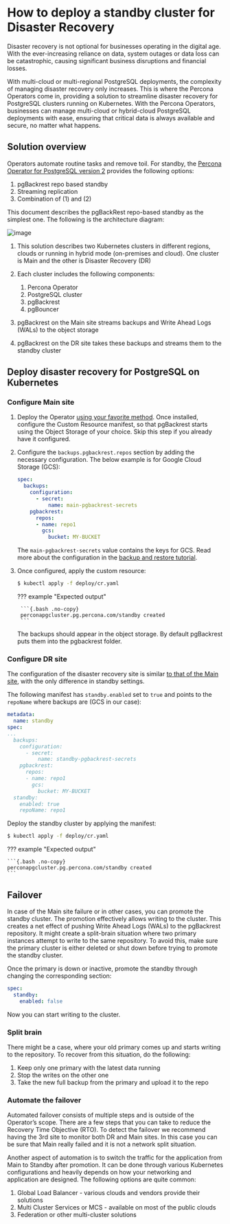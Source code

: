# How to deploy a standby cluster for Disaster Recovery

Disaster recovery is not optional for businesses operating in the digital age. With the ever-increasing reliance on data, system outages or data loss can be catastrophic, causing significant business disruptions and financial losses.

With multi-cloud or multi-regional PostgreSQL deployments, the complexity of managing disaster recovery only increases. This is where the Percona Operators come in, providing a solution to streamline disaster recovery for PostgreSQL clusters running on Kubernetes. With the Percona Operators, businesses can manage multi-cloud or hybrid-cloud PostgreSQL deployments with ease, ensuring that critical data is always available and secure, no matter what happens.

## Solution overview

Operators automate routine tasks and remove toil. For standby, the [Percona Operator for PostgreSQL version 2](index.md) provides the following options:

1. pgBackrest repo based standby
2. Streaming replication
3. Combination of (1) and (2)

This document describes the pgBackRest repo-based standby as the simplest one. The following is the architecture diagram:

![image](assets/images/dr1.svg)

1. This solution describes two Kubernetes clusters in different regions, clouds or running in hybrid mode (on-premises and cloud). One cluster is Main and the other is Disaster Recovery (DR)

2. Each cluster includes the following components:

    1. Percona Operator
    2. PostgreSQL cluster
    3. pgBackrest
    4. pgBouncer

3. pgBackrest on the Main site streams backups and Write Ahead Logs (WALs) to the object storage

4. pgBackrest on the DR site takes these backups and streams them to the standby cluster

## Deploy disaster recovery for PostgreSQL on Kubernetes

### Configure Main site

1. Deploy the Operator [using your favorite method](install-index.md). Once installed, configure the Custom Resource manifest, so that pgBackrest starts using the Object Storage of your choice. Skip this step if you already have it configured.

2. Configure the `backups.pgbackrest.repos` section by adding the necessary configuration. The below example is for Google Cloud Storage (GCS):

    ```yaml
    spec:
      backups:
        configuration:
          - secret:
              name: main-pgbackrest-secrets
        pgbackrest:
          repos:
          - name: repo1
            gcs:
              bucket: MY-BUCKET
    ```

    The `main-pgbackrest-secrets` value contains the keys for GCS. Read more about the configuration in the [backup and restore tutorial](backups.md).

3. Once configured, apply the custom resource:

    ```{.bash data-prompt="$"}
    $ kubectl apply -f deploy/cr.yaml 
    ```

    ??? example "Expected output"

        ```{.bash .no-copy}
        perconapgcluster.pg.percona.com/standby created
        ```

    The backups should appear in the object storage. By default pgBackrest puts them into the pgbackrest folder.


### Configure DR site

The configuration of the disaster recovery site is similar [to that of the Main site](#configure-main-site), with the only difference in standby settings.

The following manifest has `standby.enabled` set to `true` and points to the `repoName` where backups are (GCS in our case):

```yaml
metadata:
  name: standby
spec: 
...
  backups:
    configuration:
      - secret:
          name: standby-pgbackrest-secrets
    pgbackrest:
      repos:
      - name: repo1
        gcs:
          bucket: MY-BUCKET
  standby:
    enabled: true
    repoName: repo1
```

Deploy the standby cluster by applying the manifest:

```{.bash data-prompt="$"}
$ kubectl apply -f deploy/cr.yaml
```

??? example "Expected output"

    ```{.bash .no-copy}
    perconapgcluster.pg.percona.com/standby created
    ```

## Failover

In case of the Main site failure or in other cases, you can promote the standby cluster. The promotion effectively allows writing to the cluster. This creates a net effect of pushing Write Ahead Logs (WALs) to the pgBackrest repository. It might create a split-brain situation where two primary instances attempt to write to the same repository. To avoid this, make sure the primary cluster is either deleted or shut down before trying to promote the standby cluster.

Once the primary is down or inactive, promote the standby through changing the corresponding section:

```yaml
spec:
  standby:
    enabled: false
```

Now you can start writing to the cluster.

### Split brain

There might be a case, where your old primary comes up and starts writing to the repository. To recover from this situation, do the following:

1. Keep only one primary with the latest data running
2. Stop the writes on the other one
3. Take the new full backup from the primary and upload it to the repo

### Automate the failover

Automated failover consists of multiple steps and is outside of the Operator’s scope. There are a few steps that you can take to reduce the Recovery Time Objective (RTO). To detect the failover we recommend having the 3rd site to monitor both DR and Main sites. In this case you can be sure that Main really failed and it is not a network split situation.

Another aspect of automation is to switch the traffic for the application from Main to Standby after promotion. It can be done through various Kubernetes configurations and heavily depends on how your networking and application are designed. The following options are quite common:

1. Global Load Balancer - various clouds and vendors provide their solutions
2. Multi Cluster Services or MCS - available on most of the public clouds
3. Federation or other multi-cluster solutions
